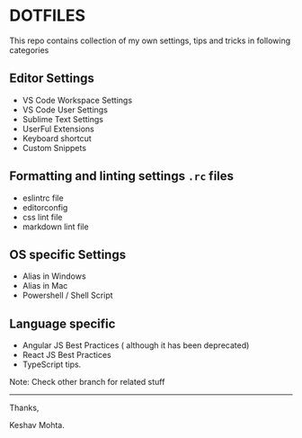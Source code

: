 # DOTFILES

This repo contains collection of my own settings, tips and tricks in following categories

## Editor Settings

  - VS Code Workspace Settings
  - VS Code User Settings
  - Sublime Text Settings
  - UserFul Extensions
  - Keyboard shortcut
  - Custom Snippets

## Formatting and linting settings `.rc` files

  - eslintrc file
  - editorconfig
  - css lint file
  - markdown lint file

## OS specific Settings

  - Alias in Windows
  - Alias in Mac
  - Powershell / Shell Script

## Language specific

  - Angular JS Best Practices ( although it has been deprecated)
  - React JS Best Practices
  - TypeScript tips.

Note: Check other branch for related stuff

---

Thanks,

Keshav Mohta.
